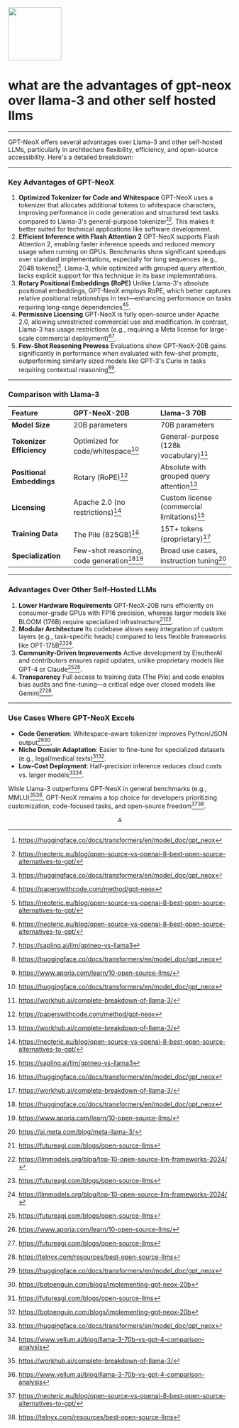 <img src="https://r2cdn.perplexity.ai/pplx-full-logo-primary-dark%402x.png" class="logo" width="120"/>

# what are the advantages of gpt-neox over llama-3 and other self hosted llms

---
GPT-NeoX offers several advantages over Llama-3 and other self-hosted LLMs, particularly in architecture flexibility, efficiency, and open-source accessibility. Here's a detailed breakdown:

---

### **Key Advantages of GPT-NeoX**

1. **Optimized Tokenizer for Code and Whitespace**
GPT-NeoX uses a tokenizer that allocates additional tokens to whitespace characters, improving performance in code generation and structured text tasks compared to Llama-3's general-purpose tokenizer[^1][^7]. This makes it better suited for technical applications like software development.
2. **Efficient Inference with Flash Attention 2**
GPT-NeoX supports Flash Attention 2, enabling faster inference speeds and reduced memory usage when running on GPUs. Benchmarks show significant speedups over standard implementations, especially for long sequences (e.g., 2048 tokens)[^1]. Llama-3, while optimized with grouped query attention, lacks explicit support for this technique in its base implementations.
3. **Rotary Positional Embeddings (RoPE)**
Unlike Llama-3's absolute positional embeddings, GPT-NeoX employs RoPE, which better captures relative positional relationships in text—enhancing performance on tasks requiring long-range dependencies[^2][^7].
4. **Permissive Licensing**
GPT-NeoX is fully open-source under Apache 2.0, allowing unrestricted commercial use and modification. In contrast, Llama-3 has usage restrictions (e.g., requiring a Meta license for large-scale commercial deployment)[^7][^12].
5. **Few-Shot Reasoning Prowess**
Evaluations show GPT-NeoX-20B gains significantly in performance when evaluated with few-shot prompts, outperforming similarly sized models like GPT-3's Curie in tasks requiring contextual reasoning[^1][^9].

---

### **Comparison with Llama-3**

| **Feature** | **GPT-NeoX-20B** | **Llama-3 70B** |
| :-- | :-- | :-- |
| **Model Size** | 20B parameters | 70B parameters |
| **Tokenizer Efficiency** | Optimized for code/whitespace[^1] | General-purpose (128k vocabulary)[^3] |
| **Positional Embeddings** | Rotary (RoPE)[^2] | Absolute with grouped query attention[^3] |
| **Licensing** | Apache 2.0 (no restrictions)[^7] | Custom license (commercial limitations)[^12] |
| **Training Data** | The Pile (825GB)[^1] | 15T+ tokens (proprietary)[^3] |
| **Specialization** | Few-shot reasoning, code generation[^1][^9] | Broad use cases, instruction tuning[^13] |

---

### **Advantages Over Other Self-Hosted LLMs**

1. **Lower Hardware Requirements**
GPT-NeoX-20B runs efficiently on consumer-grade GPUs with FP16 precision, whereas larger models like BLOOM (176B) require specialized infrastructure[^6][^10].
2. **Modular Architecture**
Its codebase allows easy integration of custom layers (e.g., task-specific heads) compared to less flexible frameworks like OPT-175B[^6][^10].
3. **Community-Driven Improvements**
Active development by EleutherAI and contributors ensures rapid updates, unlike proprietary models like GPT-4 or Claude[^6][^9].
4. **Transparency**
Full access to training data (The Pile) and code enables bias audits and fine-tuning—a critical edge over closed models like Gemini[^6][^14].

---

### **Use Cases Where GPT-NeoX Excels**

- **Code Generation**: Whitespace-aware tokenizer improves Python/JSON output[^1][^11].
- **Niche Domain Adaptation**: Easier to fine-tune for specialized datasets (e.g., legal/medical texts)[^6][^11].
- **Low-Cost Deployment**: Half-precision inference reduces cloud costs vs. larger models[^1][^8].

While Llama-3 outperforms GPT-NeoX in general benchmarks (e.g., MMLU)[^3][^8], GPT-NeoX remains a top choice for developers prioritizing customization, code-focused tasks, and open-source freedom[^7][^14].

<div style="text-align: center">⁂</div>

[^1]: https://huggingface.co/docs/transformers/en/model_doc/gpt_neox

[^2]: https://paperswithcode.com/method/gpt-neox

[^3]: https://workhub.ai/complete-breakdown-of-llama-3/

[^4]: https://blog.monsterapi.ai/blogs/top-open-source-llms-for-2024/

[^5]: https://www.autonomous.ai/ourblog/open-source-large-language-models

[^6]: https://futureagi.com/blogs/open-source-llms

[^7]: https://neoteric.eu/blog/open-source-vs-openai-8-best-open-source-alternatives-to-gpt/

[^8]: https://www.vellum.ai/blog/llama-3-70b-vs-gpt-4-comparison-analysis

[^9]: https://www.aporia.com/learn/10-open-source-llms/

[^10]: https://llmmodels.org/blog/top-10-open-source-llm-frameworks-2024/

[^11]: https://botpenguin.com/blogs/implementing-gpt-neox-20b

[^12]: https://sapling.ai/llm/gptneo-vs-llama3

[^13]: https://ai.meta.com/blog/meta-llama-3/

[^14]: https://telnyx.com/resources/best-open-source-llms

[^15]: https://www.reddit.com/r/NovelAi/comments/11gv77o/can_anyone_answer_some_questions_on_how/

[^16]: https://sapling.ai/llm/gptneo-vs-llama

[^17]: https://discuss.huggingface.co/t/which-transformers-libraries-should-i-use/131917

[^18]: https://github.com/EleutherAI/gpt-neox/blob/main/configs/llama/README.md

[^19]: https://slashdot.org/software/comparison/GPT-NeoX-vs-Llama-3/

[^20]: https://github.com/EleutherAI/gpt-neox

[^21]: https://sourceforge.net/software/compare/GPT-4-vs-GPT-NeoX-vs-Llama-3/

[^22]: https://blog.eleuther.ai/rlhf-and-rlaif-in-gpt-neox/

[^23]: https://www.reddit.com/r/OpenAI/comments/11ss5yb/any_real_competitor_to_gpt3_which_is_open_source/

[^24]: https://sendbird.com/blog/the-best-llm-llama3-vs-claude3-vs-gpt-4

[^25]: https://sourceforge.net/software/compare/GPT-NeoX-vs-LLaMA/

[^26]: https://www.reddit.com/r/LocalLLaMA/comments/14kdrxj/correctly_using_generative_ai_models_foundational/

[^27]: https://ai.gopubby.com/why-i-chose-open-source-llms-over-proprietary-models-a-deep-dive-into-the-best-options-6673fe5a73b0

[^28]: https://www.reddit.com/r/MachineLearning/comments/yewffc/p_any_open_source_llms_with_comparable_ability_to/

[^29]: https://www.datacamp.com/blog/top-open-source-llms

[^30]: https://www.reddit.com/r/selfhosted/comments/1gkuu69/dont_know_if_selfhosting_llms_is_worth_the/

[^31]: https://www.reddit.com/r/selfhosted/comments/zeu3ik/anything_like_chatgpt_that_you_can_run_yourself/

[^32]: https://www.dsstream.com/post/open-source-vs-closed-source-in-language-models-pros-and-cons

[^33]: https://sapling.ai/llm/gptneo-vs-llama2

[^34]: https://brianlovin.com/hn/35512338

[^35]: https://www.blackhatworld.com/seo/open-source-general-purpose-llms-gpt3-alternatives-that-work.1472112/

